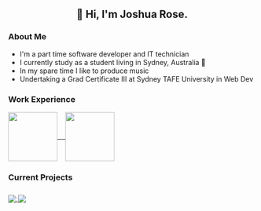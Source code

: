 <p>
  <h2 align="center">👋 Hi, I'm Joshua Rose.</h2>
</p>
<p>
  <h3 align="left">About Me</h3>
  <ul>
    <li>I'm a part time software developer and IT technician</li>
    <li>I currently study as a student living in Sydney, Australia 🦘</li>
    <li>In my spare time I like to produce music</li>
    <li>Undertaking a Grad Certificate III at Sydney TAFE University in Web Dev</li> 
  </ul>
</p>

<p>
  <h3 align="left">Work Experience</h3>
  <a href="https://www.bravurasolutions.com/australia/">
    <kbd><img 
      align="center" 
      height="100" 
      src="https://cpp-prod-seek-company-image-uploads.s3.ap-southeast-2.amazonaws.com/814426/logo/657ae531-bcca-11ea-86d1-e52bae5cc086.png"/>
     </kbd>
  </a>
  <a href="https://centelon.com/">
    &nbsp;
    <kbd><img 
      align="center" 
      height="100" 
      src="https://res.cloudinary.com/crunchbase-production/image/upload/c_lpad,f_auto,q_auto:eco,dpr_1/cihaxvnkshd6s5flqmut"/>
    </kbd>
  </a>
</p>

<p>
  <h3 align="left">Current Projects<h3>
</p>
<a href="https://github.com/anuraghazra/github-readme-stats">
  <img 
    align="center" 
    src="https://github-readme-stats.vercel.app/api/pin/?username=anuraghazra&repo=github-readme-stats"
  </img>
</a>

<a href="https://github.com/anuraghazra/convoychat">
  <img 
    align="center" 
    src="https://github-readme-stats.vercel.app/api/pin/?username=anuraghazra&repo=convoychat"
   </img>
</a>
